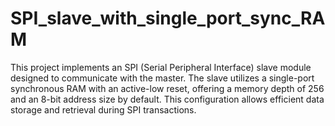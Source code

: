 # SPI_slave_with_single_port_sync_RAM
 This project implements an SPI (Serial Peripheral Interface) slave module designed to communicate with the master. The slave utilizes a single-port synchronous RAM with an active-low reset, offering a memory depth of 256 and an 8-bit address size by default. This configuration allows efficient data storage and retrieval during SPI transactions.

